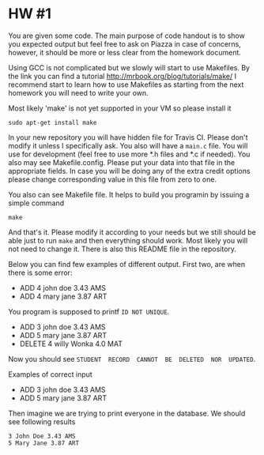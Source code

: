 # HW #1

You are given some code. The main purpose of code handout is to show you expected output but feel free to ask on Piazza in case of concerns, however, it should be more or less clear from the homework document.

Using GCC is not complicated but we slowly will start to use Makefiles. By the link you can find a tutorial
http://mrbook.org/blog/tutorials/make/
I recommend start to learn how to use Makefiles as starting from the next homework you will need to write your own.

Most likely 'make' is not yet supported in your VM so please install it
```
sudo apt-get install make
```

In your new repository you will have hidden file for Travis CI. Please don't modify it unless I specifically ask. You also will have a `main.c` file. You will use for development (feel free to use more *.h files and *.c if needed). You also may see Makefile.config. Please put your data into that file in the appropriate fields. In case you will be doing any of the extra credit options please change corresponding value in this file from zero to one.

You also can see Makefile file. It helps to build you programin by issuing a simple command
```
make
```
And that's it. Please modify it according to your needs but we still should be able just to run `make` and then everything should work. Most likely you will not need to change it. There is also this README file in the repository.

Below you can find few examples of different output. First two, are when there is some error:

- ADD 4 john doe 3.43 AMS
- ADD 4 mary jane 3.87 ART

You program is supposed to printf `ID NOT UNIQUE`.

 - ADD 3 john doe 3.43 AMS
 - ADD 5 mary jane 3.87 ART
 - DELETE 4 willy Wonka 4.0 MAT
 
Now you should see `STUDENT  RECORD  CANNOT  BE  DELETED  NOR  UPDATED`.

Examples of correct input

 - ADD 3 john doe 3.43 AMS
 - ADD 5 mary jane 3.87 ART

Then imagine we are trying to print everyone in the database. We should see following results
```
3 John Doe 3.43 AMS
5 Mary Jane 3.87 ART
```
